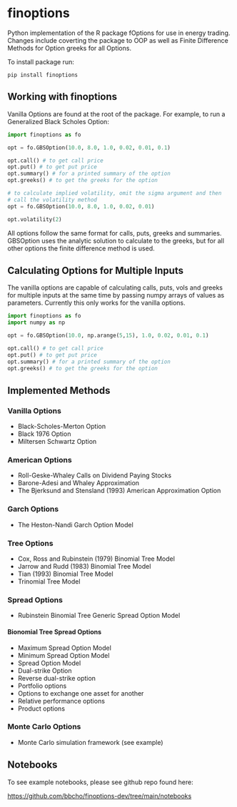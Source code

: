 # finoptions

Python implementation of the R package fOptions for use in energy trading. Changes include coverting the package to OOP as well as Finite Difference Methods for Option greeks for all Options.

To install package run:

```
pip install finoptions
```

## Working with finoptions

Vanilla Options are found at the root of the package. For example, to run a Generalized Black Scholes Option:

```python
import finoptions as fo

opt = fo.GBSOption(10.0, 8.0, 1.0, 0.02, 0.01, 0.1)

opt.call() # to get call price
opt.put() # to get put price
opt.summary() # for a printed summary of the option
opt.greeks() # to get the greeks for the option

# to calculate implied volatility, omit the sigma argument and then 
# call the volatility method
opt = fo.GBSOption(10.0, 8.0, 1.0, 0.02, 0.01)

opt.volatility(2)
```

All options follow the same format for calls, puts, greeks and summaries. GBSOption uses the analytic solution to calculate to the greeks, but for all other options the finite difference method is used.

## Calculating Options for Multiple Inputs

The vanilla options are capable of calculating calls, puts, vols and greeks for multiple inputs at the same time by passing numpy arrays of values as parameters. Currently this only works for the vanilla options.

```python
import finoptions as fo
import numpy as np

opt = fo.GBSOption(10.0, np.arange(5,15), 1.0, 0.02, 0.01, 0.1)

opt.call() # to get call price
opt.put() # to get put price
opt.summary() # for a printed summary of the option
opt.greeks() # to get the greeks for the option
```

## Implemented Methods

### Vanilla Options
- Black-Scholes-Merton Option
- Black 1976 Option
- Miltersen Schwartz Option

### American Options
- Roll-Geske-Whaley Calls on Dividend Paying Stocks
- Barone-Adesi and Whaley Approximation
- The Bjerksund and Stensland (1993) American Approximation Option

### Garch Options
- The Heston-Nandi Garch Option Model

### Tree Options
- Cox, Ross and Rubinstein (1979) Binomial Tree Model
- Jarrow and Rudd (1983) Binomial Tree Model
- Tian (1993) Binomial Tree Model
- Trinomial Tree Model

### Spread Options
- Rubinstein Binomial Tree Generic Spread Option Model

#### Bionomial Tree Spread Options
- Maximum Spread Option Model
- Minimum Spread Option Model
- Spread Option Model
- Dual-strike Option
- Reverse dual-strike option
- Portfolio options
- Options to exchange one asset for another
- Relative performance options
- Product options

### Monte Carlo Options
- Monte Carlo simulation framework (see example)

## Notebooks
To see example notebooks, please see github repo found here:

https://github.com/bbcho/finoptions-dev/tree/main/notebooks
